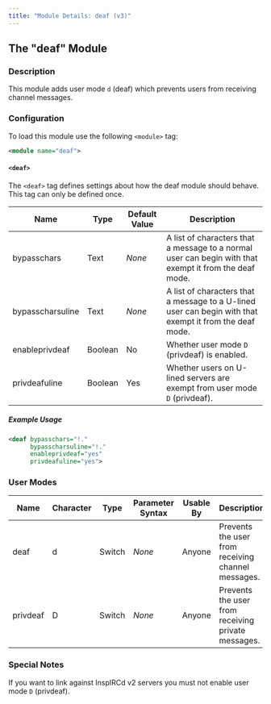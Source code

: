 ```yaml
---
title: "Module Details: deaf (v3)"
---
```


## The "deaf" Module

### Description

This module adds user mode `d` (deaf) which prevents users from receiving channel messages.

### Configuration

To load this module use the following `<module>` tag:

```xml
<module name="deaf">
```

#### `<deaf>`

The `<deaf>` tag defines settings about how the deaf module should behave. This tag can only be defined once.

Name             | Type    | Default Value | Description
---------------- | ------- | ------------- | -----------
bypasschars      | Text    | *None*        | A list of characters that a message to a normal user can begin with that exempt it from the deaf mode.
bypasscharsuline | Text    | *None*        | A list of characters that a message to a U-lined user can begin with that exempt it from the deaf mode.
enableprivdeaf   | Boolean | No            | Whether user mode `D` (privdeaf) is enabled.
privdeafuline    | Boolean | Yes           | Whether users on U-lined servers are exempt from user mode `D` (privdeaf).

##### Example Usage

```xml
<deaf bypasschars="!."
      bypasscharsuline="!."
      enableprivdeaf="yes"
      privdeafuline="yes">
```

### User Modes

Name     | Character | Type   | Parameter Syntax | Usable By | Description
-------- | --------- | ------ | ---------------- | --------- | -----------
deaf     | d         | Switch | *None*           | Anyone    | Prevents the user from receiving channel messages.
privdeaf | D         | Switch | *None*           | Anyone    | Prevents the user from receiving private messages.

### Special Notes

If you want to link against InspIRCd v2 servers you must not enable user mode `D` (privdeaf).
